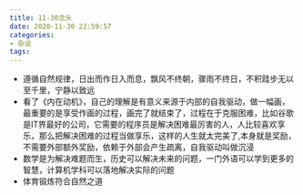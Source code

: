 ```yaml
---
title: 11-30念头
date: 2020-11-30 22:59:57
categories: 
- 杂谈
tags:
---
```


- 遵循自然规律，日出而作日入而息，飘风不终朝，骤雨不终日，不积跬步无以至千里，宁静以致远
- 看了《内在动机》，自己的理解是有意义来源于内部的自我驱动，做一幅画，最重要的是享受作画的过程，画完了就结束了，过程在于克服困难，比如谷歌是IT界最好的公司，它需要的程序员是解决困难最厉害的人，人比较喜欢享乐，那么把解决困难的过程当做享乐，这样的人生就太完美了,本身就是奖励，不需要外部额外奖励，依赖于外部会产生疏离，自我驱动叫做沉浸
- 数学是为解决难题而生，历史可以解决未来的问题，一门外语可以学到更多的智慧，计算机学科可以落地解决实际的问题
- 体育锻炼符合自然之道

